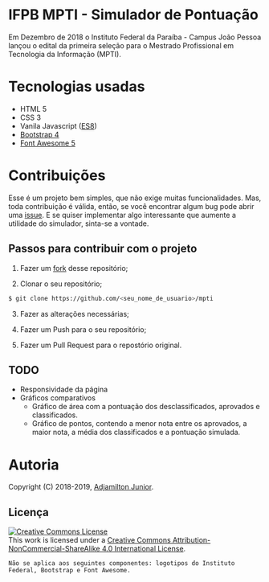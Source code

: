 # IFPB MPTI - Simulador de Pontuação

Em Dezembro de 2018 o Instituto Federal da Paraíba - Campus João Pessoa lançou o edital da primeira seleção para o Mestrado Profissional em Tecnologia da Informação (MPTI).

# Tecnologias usadas

- HTML 5
- CSS 3
- Vanila Javascript ([ES8](https://www.ecma-international.org/ecma-262/8.0/index.html))
- [Bootstrap 4]()
- [Font Awesome 5]()

# Contribuições

Esse é um projeto bem simples, que não exige muitas funcionalidades. Mas, toda contribuição é válida, então, se você encontrar algum bug pode abrir uma [issue](https://github.com/ajunior/mpti-simulador/issues). E se quiser implementar algo interessante que aumente a utilidade do simulador, sinta-se a vontade.

## Passos para contribuir com o projeto

1. Fazer um [fork](https://github.com/ajunior/mpit-simulador/fork) desse repositório;

2. Clonar o seu repositório;
```bash
$ git clone https://github.com/<seu_nome_de_usuario>/mpti
```

3. Fazer as alterações necessárias;

4. Fazer um Push para o seu repositório;

5. Fazer um Pull Request para o repostório original.

## TODO
- Responsividade da página
- Gráficos comparativos
    - Gráfico de área com a pontuação dos desclassificados, aprovados e classificados.
    - Gráfico de pontos, contendo a menor nota entre os aprovados, a maior nota, a média dos classificados e a pontuação simulada.

# Autoria 
Copyright (C) 2018-2019, [Adjamilton Junior](https://github.com/ajunior).

## Licença
<a rel="license" href="http://creativecommons.org/licenses/by-nc-sa/4.0/"><img alt="Creative Commons License" style="border-width:0" src="https://i.creativecommons.org/l/by-nc-sa/4.0/80x15.png" /></a><br />This work is licensed under a <a rel="license" href="http://creativecommons.org/licenses/by-nc-sa/4.0/">Creative Commons Attribution-NonCommercial-ShareAlike 4.0 International License</a>.

```Não se aplica aos seguintes componentes: logotipos do Instituto Federal, Bootstrap e Font Awesome.```
